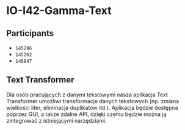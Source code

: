 # IO-I42-Gamma-Text

## Participants

* `145296`
* `145262`
* `146847`

## Text Transformer

Dla osób pracujących z danymi tekstowymi nasza aplikacja Text Transformer umożliwi transformacje danych tekstowych (np.
zmiana wielkości liter, eliminacja duplikatów itd.). Aplikacja będzie dostępna poprzez GUI, a także zdalne API, dzięki
czemu będzie można ją zintegrować z istniejącymi narzędziami.
